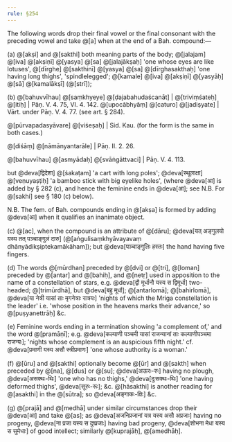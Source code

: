 ```yaml
---
rule: §254
---
```


The following words drop their final vowel or the final consonant with the preceding vowel and take @[a] when at the end of a Bah. compound:—

(a) @[akṣi] and @[sakthi] both meaning parts of the body; @[jalajam] @[iva] @[akṣiṇī] @[yasya] @[sa] @[jalajākṣaḥ] 'one whose eyes are like lotuses', @[dīrghe] @[sakthinī] @[yasya] @[sa] @[dīrghasakthaḥ] 'one having long thighs', 'spindlelegged'; @[kamale] @[iva] @[akṣiṇī] @[yasyāḥ] @[sā] @[kamalākṣī] (@[strī]);

(b) @[bahuvvīhau] @[saṃkhyeye] @[ḍajabahudaścanāt] | @[triviṃśateḥ] @[itiḥ] | Pāṇ. V. 4. 75, VI. 4. 142. @[upocābhyāṃ] @[caturo] @[jadiṣyate] | Vārt. under Pāṇ. V. 4. 77. (see art. § 284).

@[pūrvapadasyāvare] @[viśeṣaḥ] | Sid. Kau. (for the form is the same in both cases.)

@[diśāṃ] @[nāmānyantarāle] | Pāṇ. II. 2. 26.

@[bahuvvīhau] @[asmyādaḥ] @[svāṅgāttvaci] | Pāṇ. V. 4. 113.

but @deva[द्विदेशा] @[śakaṭam] 'a cart with long poles'; @deva[स्थूलाक्षा] @[veṇuyaṣṭiḥ] 'a bamboo stick with big eyelike holes', (where @deva[आ] is added by § 282 (c), and hence the feminine ends in @deva[आ]; see N.B. For @[sakhi] see § 180 (c) below).

N.B. The fem. of Bah. compounds ending in @[akṣa] is formed by adding @deva[आ] when it qualifies an inanimate object.

(c) @[ac], when the compound is an attribute of @[dāru]; @deva[यत् अङ्गुलयो यस्य तत् पञ्चाङ्गुलं दारु] (@[aṅgulisaṃkhyāvayavaṃ dhānyādikṣiptekamākāham]); but @deva[पञ्चाङ्गुलिः हस्तः] the hand having five fingers.

(d) The words @[mūrdhan] preceded by @[dvi] or @[tri], @[loman] preceded by @[antar] and @[bahiḥ], and @[netṛ] used in apposition to the name of a constellation of stars, e.g. @deva[द्वौ मूर्धानौ यस्य स द्विमूर्धा] two-headed; @[trimūrdhā], but @deva[बहु मूर्धा]; @[antarlomā]; @[bahirlomā], @deva[या नेत्री यासां ताः मृगनेत्राः रात्रयः] 'nights of which the Mriga constellation is the leader' i.e. 'whose position in the heavens marks their advance,' so @[puṣyanettrāḥ] &c.

(e) Feminine words ending in a termination showing 'a complement of,' and the word @[pramāṇī]; e.g. @deva[कल्याणी पञ्चमी यासां राजन्यानां ताः कल्याणीपञ्चमा राजन्यः]; 'nights whose complement is an auspicious fifth night.' cf. @deva[प्रमाणी यस्य असौ स्त्रीप्रमाणः] 'one whose authority is a woman.'

(f) @[ūru] and @[sakthi] optionally become @[ūr] and @[sakth] when preceded by @[na], @[dus] or @[su]; @deva[अऊरः-रुः] having no plough, @deva[असक्थः-थिः] 'one who has no thighs,' @deva[दुःसक्थः-थिः] 'one having deformed thighs', @deva[सूरुः-रूः]; &c. @[hāsakthi] is another reading for @[asakthi] in the @[sūtra]; so @deva[अङ्गाकः-क्षिः] &c.

(g) @[prajā] and @[medhā] under similar circumstances drop their @deva[आ] and take @[as]; as @deva[अजनिप्रजानां यत्र यस्य असौ अप्रजाः] having no progeny, @deva[ना प्रजा यस्य स दुष्प्रजाः] having bad progeny, @deva[शोभना मेधा यस्य स सुमेधाः] of good intellect; similarly @[kuprajāḥ], @[amedhāḥ].
